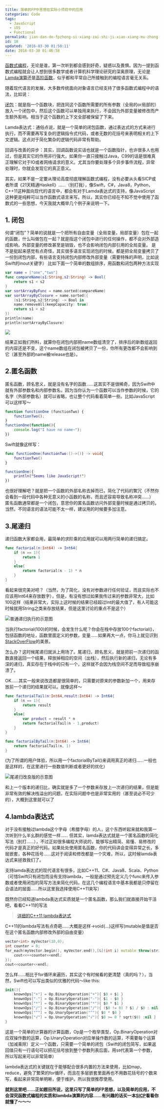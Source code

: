 ```yaml
---
title: 简单的FP中思想在实际小项目中的应用
categories: Code
tags:
  - JavaScript
  - iOS
  - Functional
permalink: jian-dan-de-fpzhong-si-xiang-zai-shi-ji-xiao-xiang-mu-zhong-de-ying-yong
id: 18
updated: '2016-03-30 01:50:11'
date: 2016-03-30 01:46:58
---
```


[函数式编程][1]，无论是谁，第一次听到都会感到好奇，疑惑以及畏惧。因为一提到函数式编程就会让人想到很多数学或者计算机科学理论研究的深奥原理，无论是[Lamda演算][2]还是[高阶函数][3]，似乎都和平常自己所接触到的编程语言毫无关系。

随着现代语言的发展，大多数传统面向对象语言已经支持了很多函数式编程中的语法，比如说：

[闭包][4]：就是指一个函数块，把连同这个函数所需要的所有参数（全局的or局部的）放入一个闭包中，然后这个函数可以单独用来执行，不会因为外部变量被修改而产生额外影响。相当于这个函数的上下文全部被保留了下来。

Lamda表达式：通俗点说，就是一个简单的闭包函数，通过表达式的方式来进行执行，而不需要再写复杂的逻辑指令式代码，或者无数的花括号来表明相关的上下文逻辑。这点对于简化繁杂的逻辑代码非常有帮助。

回调与改善的异步：其实，回调函数说实话也就是一个函数指针，也许很多人也用过，但是其实它的作用非行强大，如果你一直只接触过Java，C99的话是很难真正理解它对于IO或者网络请求的意义。尤其当你要处理多个异步事件流程，异常处理时，你就会发现它的真正意义。

其实，如果不是一定要从理论高度彻底理解函数式编程，没有必要从头看SICP或者所谓《21天精通Haskell》……（别打我），像Swift，C#，Java8，Python，C++11这种面向现代的语言中，都会有对于Lamda表达式的支持，像JavaScript这种更是纯粹可以当作函数式语言来写。所以，其实你已经在不知不觉中使用了函数式的一些思想，今天我就大概举几个例子来说明一下。

## 1\. 闭包

何谓“闭包”？简单的说就是一个把所有自由变量（全局变量，局部变量）包在一起的函数，什么叫做包在一起？就是指这个闭包中进行的任何操作，都不会对外部造成影响，外部变量的修改甚至是销毁，也不会影响闭包内部引用的全局变量。 是不是挺起来感觉有点奇怪，其实很多语言实现闭包的时候，都是把全局变量拷贝了一份到闭包内部，有些语言支持闭包内部修改外部变量（需要特殊的声明，比如说Swift的inout关键字） 比如下面一个简单的数组排序，用函数和闭包两种方法实现

```swift
var name = ["one","two"]
func compareName(s1:String,s2:String) -> Bool{
    return s1 < s2
}
var sortArrayByFunc = name.sorted(compareName)
var sortArrayByClosure = name.sorted({
    (s1:String,s2:String) -> Bool in
    name.removeAll(keepCapacity: true)
    return s1 < s2
})
println(name)
println(sortArrayByClosure)
```

![](http://7xsf4p.com1.z0.glb.clouddn.com/image/f/fa/c2499a9bce100ff9e18f392609d5d.png)

结果正如我们所料，就算你在闭包内部把name数组清空了，排序后的新数组返回的内容还是不变，这个name数组在闭包被拷贝了一份，你所有更改都不会影响到它（甚至外部的name被release也是）。

## 2\.匿名函数

匿名函数，顾名思义，就是没有名字的函数……这其实不是很稀奇，因为Swift中就有外部参数名和内部参数名，因为当你认为一个函数可以当作参数的时候，它的名字（外部参数名）就可以省略，也让整个代码看着简单一些。比如JavaScript可以这样写～

```javascript
function functionOne (functionTwo) {
    functionTwo();
}
functionOne(function(){
    console.log("I have no name~");
})
```

Swift就像这样写：

```swift
func functionOne(functionTwo:()->()) -> void{
    functionTwo()
}

functionOne({
    println("Seems like JavaScript!")
})
```

也很好理解吧？就是把一个函数的外部名称去掉而已，简化了代码的繁冗（不然你会看到一段代码中各种无意义的小函数的名称，而且还容易导致名称冲突……） 匿名函数通常都是一个闭包，意思你的匿名函数访问外部变量时候是通过拷贝的，当然，不同语言的语法可能不太一样，建议用的时候要多加注意。

## 3\.尾递归

递归函数大家都会用，最简单的求阶乘的应用就可以用两行简单的递归搞定。

```swift
func factorial(n:Int64) -> Int64{
    if (n == 1){
        return 1
    }
    else{
        return factorial(n - 1) * n
    }
}
```

看起来很完美对吧？（当然，为了简化，没有对参数进行任何验证，而且实际也不应该用Int64来存放数字），但是，有没有想过如果我传过来的参数非常大，比如100这样（结果非常大，实际上这时候的结果已经超过Int的最大值了，有人可能这时候就用String之类来存放结果，但是这里讨论的重点不是这个）

![普通递归执行的示意图](http://7xsf4p.com1.z0.glb.clouddn.com/image/b/f8/1d2434005481a33dde2ed357b09de.png)

当执行factorial(100)的时候，会发生什么呢？你会在栈中存放100个factorial()，包括函数的地址，函数里面定义的参数，变量……如果再大一点，你马上就见识到[StackOverFlow][7]的美景。

怎么办？这时候尾递归就派上用场了。尾递归，顾名思义，就是把前一次递归的函数直接返回一个结果，释放掉相应的空间（出栈），然后执行新的递归，无论有多深的递归，真实存在于栈中的只有一个，这样就不会因为栈空间不足而导致程序崩溃了。

OK……其实一般来说改造都是很简单的，只需要对原来的参数新加一个，用来存放前一个递归的结果就可以。就像这样～

```swift
func factorialTail(n:Int64,result:Int64) -> Int64{
    if (n == 1){
        return result
    }
    else{
        var product = result * n
        return factorialTail(n - 1,product)
    }
}

func factorialByTail(n:Int64) -> Int64{
    return factorialTail(n, 1)
}
```

(为了所谓的用户体验，所以用一个factorialByTail()来调用真正的递归……一般也是这样的，在这里进行一些数值判断或者更好的优化）

![尾递归改良版的示意图](http://7xsf4p.com1.z0.glb.clouddn.com/image/0/70/4985a8f68dd733af308d0da0c4905.png)

和上一个版本的递归比，确实就是多了一个参数来存放上一次递归的结果，但是能非常有效的解决栈溢出的问题，在实际问题中也是非常实用的（甚至说必不可少的），大概到这里就可以了

## 4\.lambda表达式

对于没有接触过lambda这个字母（希腊字母）的人，这个东西听起来就和我第一次听到什么半幺群的感觉一样…… 但其实，lamda表达式就是一个匿名函数的简化写法（别打……），不过正如很多编程大师说的，能够写出精简、易懂、易修改的代码才是真正的好代码。如果处处使用匿名函数，你的代码讲会变得异常之长，多层嵌套，各种花括号……这对于阅读和修改都是一个灾难，所以，这时候lamda表达式来拯救我们了。

支持lamda表达式的现代语言有很多，比如C++11、C#、Java8、Scala、Python（可惜Swift只有闭包而没有支持lambda，一般是通过预先定义几个func来传入参数或者使用闭包的简写方法来简化代码，在这几个编程语言中基本我都是只停留在会语法的层面……所以这里我选择使用C++11来写）

既然你已经知道lambda表达式实质就是一个匿名函数，那么我们就直接开始干活吧，看看C++11的写法

> [详细的C++11 lambda表达式][9]

C++11的lambda写法有点奇葩……大概是这样[]()->void{...}这样写(mutable是值是否在这个匿名函数内部修改外部的自由变量）

```cpp
vector<int> myVector(10,0);
int counter = 0;
for_each(myVector.begin(), myVector.end(),[&](int i) mutable throw(string) ->void{
    cout<<++counter<<endl;
});
cout<<counter<<endl;
```

怎么样……相比于for循环来遍历，其实这个有时候看的更清楚（真的吗？），当然，Swift也可以写出类似的优雅的代码～like this:

```swift
init(){
    knownOps["+"] = Op.BinaryOperation("+"){ $0 + $1 }
    knownOps["-"] = Op.BinaryOperation("-"){ $1 - $0 }
    knownOps["*"] = Op.BinaryOperation("*"){ $0 * $1 }
    knownOps["/"] = Op.BinaryOperation("/"){ ($0 != 0) ? $1 / $0 : nil }
    knownOps["^"] = Op.UnaryOperation("^"){ $0 * $0 }
    knownOps["√"] = Op.UnaryOperation("√"){ $0 >= 0 ? sqrt($0) :nil }
}
```

这是一个简单的计算器的计算函数，Op是一个枚举类型，Op.BinaryOperation对应双操作数的运算，Op.UnaryOperation对应单操作数的运算，不需要每个运算（加减乘除）定义一个函数，只需要一个简单的闭包（Swift的闭包简写，如果返回值只有一行语句可以把花括号放到整个参数列表后面，用`$0`代表第一个参数，所以写起来可以非常简单）

lambda表达式的关键就在于能够配合很多内置的方法来使用，比如map，reduce，避免了繁荣的for循环，而且在多层嵌套里面再也不用数花括号的个数来写，看起来非常简单明晰，便于维护。所以我很推荐使用。

**就到这里吧……正如题目所说，这里只写了简单的FP思想，以及简单的应用，不会深究函数式编程的实质和lambda演算的内容……有兴趣的话买一本[SICP][10]看看你就懂了～～～**

 [1]: http://zh.wikipedia.org/w/index.php?title=函數程式語言
 [2]: http://zh.wikipedia.org/wiki/Λ演算
 [3]: http://zh.wikipedia.org/wiki/高阶函数
 [4]: http://zh.wikipedia.org/zh-cn/闭包_(计算机科学)
 [7]: http://en.wikipedia.org/wiki/Stack_overflow
 [9]: http://en.cppreference.com/w/cpp/language/lambda
 [10]: http://book.douban.com/subject/1148282